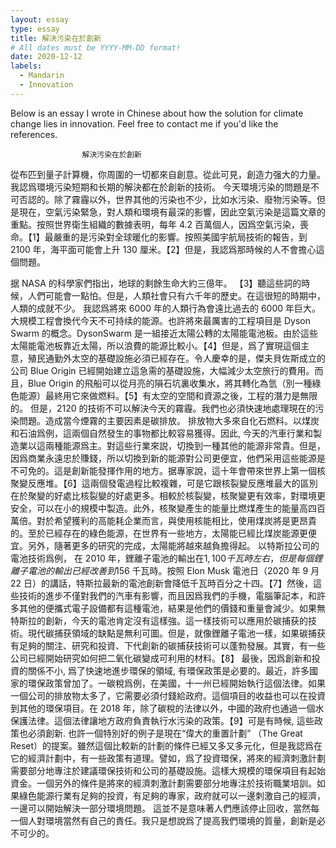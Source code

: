 ```yaml
---
layout: essay
type: essay
title: 解決污染在於創新
# All dates must be YYYY-MM-DD format!
date: 2020-12-12
labels:
  - Mandarin
  - Innovation
---
```


Below is an essay I wrote in Chinese about how the solution for climate change lies in innovation. Feel free to contact me if you'd like the references.

                    解決污染在於創新
                    
  從布匹到量子計算機，你周圍的一切都來自創意。從此可見，創造力强大的力量。我認爲環境污染短期和长期的解決都在於創新的技術。
  今天環境污染的問題是不可否認的。除了霧霾以外，世界其他的污染也不少，比如水污染、廢物污染等。但是現在，空氣污染緊急，對人類和環境有最深的影響，因此空氣污染是這篇文章的重點。按照世界衛生組織的數據表明，每年 4.2 百萬個人，因爲空氣污染，喪命。【1】最嚴重的是污染對全球暖化的影響。按照美國宇航局技術的報告，到 2100 年，海平面可能會上升 130 厘米。【2】但是，我認爲那時候的人不會擔心這個問題。
  
  据 NASA 的科學家們指出，地球的剩餘生命大約三億年。 【3】聽這些詞的時候，人們可能會一點怕。但是，人類社會只有六千年的歷史。在這很短的時期中，人類的成就不少。 我認爲將來 6000 年的人類行為會遠比過去的 6000 年巨大。大規模工程會換代今天不可持续的能源。也許將來最厲害的工程項目是 Dyson Swarm 的概念。DysonSwarm 是一組接近太陽公轉的太陽能電池板。由於這些太陽能電池板靠近太陽，所以浪費的能源比較小。【4】但是，爲了實現這個主意，殖民通勤外太空的基礎設施必須已經存在。令人慶幸的是，傑夫貝佐斯成立的公司 Blue Origin 已經開始建立這急需的基礎設施，大幅減少太空旅行的費用。而且，Blue Origin 的飛船可以從月亮的隕石坑裏收集水，將其轉化為氫（別一種綠色能源）最終用它來做燃料。【5】有太空的空間和資源之後，工程的潛力是無限的。
  但是，2120 的技術不可以解決今天的霧霾。我們也必須快速地處理現在的污染問題。造成當今煙霧的主要因素是碳排放。 排放物大多來自化石燃料。以煤炭和石油爲例，這兩個自然發生的事物都比較容易獲得。因此, 今天的汽車行業和製造業以這兩種能源爲主。對這些行業來説，切換到一種其他的能源非常貴。但是，因爲商業永遠忠於賺錢，所以切換到新的能源對公司更便宜，他們采用這些能源是不可免的。這是創新能發揮作用的地方。据專家說，這十年會帶來世界上第一個核聚變反應堆。【6】這兩個發電過程比較複雜，可是它跟核裂變反應堆最大的區別在於聚變的好處比核裂變的好處更多。相較於核裂變，核聚變更有效率，對環境更安全，可以在小的規模中製造。此外，核聚變產生的能量比燃煤產生的能量高四百萬倍。對於希望獲利的高能耗企業而言，與使用核能相比，使用煤炭將是更昂貴的。至於已經存在的綠色能源，在世界有一些地方，太陽能已經比煤炭能源更便宜。另外，隨著更多的研究的完成，太陽能將越來越負擔得起。
   以特斯拉公司的電池技術爲例， 在 2010 年，鋰離子電池的輸出在$1,100 千瓦時左右，但是每個鋰離子電池的輸出已經改善到$156 千瓦時。按照 Elon Musk 電池日（2020 年 9 月 22 日）的講話，特斯拉最新的電池創新會降低千瓦時百分之十四。【7】然後，這些技術的進步不僅對我們的汽車有影響，而且因爲我們的手機，電腦筆記本，和許多其他的便攜式電子設備都有這種電池，結果是他們的價錢和重量會減少。如果無特斯拉的創新，今天的電池肯定沒有這樣強。這一樣技術可以應用於碳捕获的技術。現代碳捕获領域的缺點是無利可圖。但是，就像鋰離子電池一樣，如果碳捕获有足夠的關注、研究和投資、下代創新的碳捕获技術可以蓬勃發展。其實，有一些公司已經開始研究如何把二氧化碳變成可利用的材料。【8】
  最後，因爲創新和投資的關係不小, 爲了快速地進步環保的領域, 有環保政策是必要的。最近，許多國家的環保政策曾加了。一碳稅爲例，在美國，十一州已經開始執行這個法律。如果一個公司的排放物太多了，它需要必須付錢給政府。這個項目的收益也可以在投資到其他的環保項目。在 2018 年，除了碳稅的法律以外，中國的政府也通過一個水保護法律。這個法律讓地方政府負責執行水污染的政策。【9】可是有時候, 這些政策也必須創新. 也許一個特別好的例子是現在“偉大的重置計劃” （The Great Reset）的提案。雖然這個比較新的計劃的條件已經又多又多元化，但是我認爲在它的經濟計劃中，有一些政策有道理。譬如，爲了投資環保，將來的經濟刺激計劃需要部分地專注於建議環保技術和公司的基礎設施。這樣大規模的環保項目有起始資金。一個另外的條件是將來的經濟刺激計劃需要部分地專注於技術職業培訓。如果綠色能源行業有足夠的投資，有足夠的專家，政府就可以一邊刺激自己的經濟，一邊可以開始解決一部分環境問題。
  這並不是意味著人們應該停止回收，當然每一個人對環境當然有自己的責任。我只是想說爲了提高我們環境的質量，創新是必不可少的。
